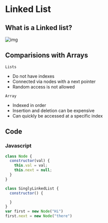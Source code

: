 # Linked List
## What is a Linked list?

![img](~@pic/img/Linkedlist.png)

## Comparisions with Arrays
`Lists`
- Do not have indexes
- Connected via nodes with a next pointer
- Random access is not allowed

`Array`
- Indexed in order
- Insertion and deletion can be expensive
- Can quickly be accessed at a specific index

## Code
### Javascript

```js
class Node {
  constructor(val) {
    this.val = val;
    this.next = null;
  }
}

class SinglyLinkedList {
  constructor() {

  }
}
var first = new Node("Hi")
first.next = new Node("there")
```
